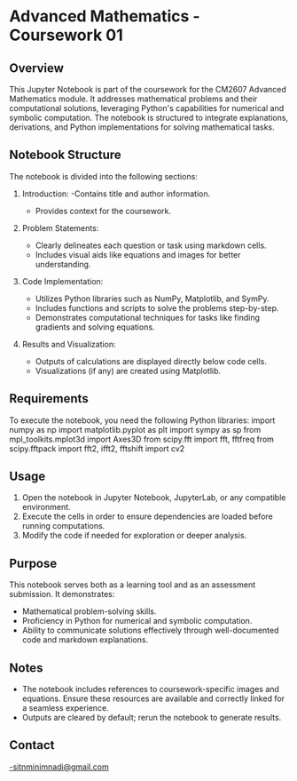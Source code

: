 # Advanced Mathematics - Coursework 01

 ## Overview
This Jupyter Notebook is part of the coursework for the CM2607 Advanced Mathematics module. It addresses mathematical problems and their computational solutions, leveraging Python's capabilities for numerical and symbolic computation. The notebook is structured to integrate explanations, derivations, and Python implementations for solving mathematical tasks.

 ## Notebook Structure
The notebook is divided into the following sections:

1. Introduction:
   -Contains title and author information.
   - Provides context for the coursework.

3. Problem Statements:
   - Clearly delineates each question or task using markdown cells.
   - Includes visual aids like equations and images for better understanding.

4. Code Implementation:
   - Utilizes Python libraries such as NumPy, Matplotlib, and SymPy.
   - Includes functions and scripts to solve the problems step-by-step.
   - Demonstrates computational techniques for tasks like finding gradients and solving equations.

5. Results and Visualization:
   - Outputs of calculations are displayed directly below code cells.
   - Visualizations (if any) are created using Matplotlib.

## Requirements
To execute the notebook, you need the following Python libraries:
import numpy as np
import matplotlib.pyplot as plt
import sympy as sp
from mpl_toolkits.mplot3d import Axes3D
from scipy.fft import fft, fftfreq
from scipy.fftpack import fft2, ifft2, fftshift
import cv2

## Usage
1. Open the notebook in Jupyter Notebook, JupyterLab, or any compatible environment.
2. Execute the cells in order to ensure dependencies are loaded before running computations.
3. Modify the code if needed for exploration or deeper analysis.

## Purpose
This notebook serves both as a learning tool and as an assessment submission. It demonstrates:
- Mathematical problem-solving skills.
- Proficiency in Python for numerical and symbolic computation.
- Ability to communicate solutions effectively through well-documented code and markdown explanations.

## Notes
- The notebook includes references to coursework-specific images and equations. Ensure these resources are available and correctly linked for a seamless experience.
- Outputs are cleared by default; rerun the notebook to generate results.

## Contact
-sitnminimnadi@gmail.com
